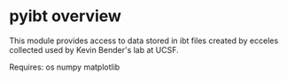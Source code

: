 # pyibt overview
This module provides access to data stored in ibt files created by ecceles collected used by Kevin Bender's lab at UCSF.

Requires:
os
numpy
matplotlib
